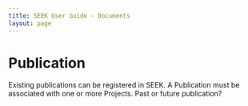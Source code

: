 ```yaml
---
title: SEEK User Guide - Documents
layout: page
---
```


# Publication

Existing publications can be registered in SEEK. A Publication must be associated with one or more Projects.
Past or future publication?
